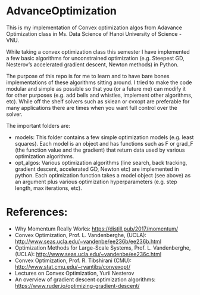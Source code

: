 # AdvanceOptimization
This is my implementation of Convex optimization algos from Adavance Optimization class in Ms. Data Science of Hanoi University of Science - VNU.

While taking a convex optimization class this semester I have implemented a few basic algorithms for unconstrained optimization (e.g. Steepest GD,  Nesterov’s accelerated gradient descent, Newton methods) in Python.

The purpose of this repo is for me to learn and to have bare bones implementations of these algorithms sitting around. I tried to make the code modular and simple as possible so that you (or a future me) can modify it for other purposes (e.g. add bells and whistles, implement other algorithms, etc). While off the shelf solvers such as sklean or cvxopt are preferable for many applications there are times when you want full control over the solver.

The important folders are:
- models: This folder contains a few simple optimization models (e.g. least squares). Each model is an object and has functions such as F or grad_F (the function value and the gradient) that return data used by various optimization algorithms.
-  opt_algos: Various optimization algorithms (line search, back tracking, gradient descent, accelerated GD, Newton etc) are implemented in python. Each optimization function takes a model object (see above) as an argument plus various optimization hyperparameters (e.g. step length, max iterations, etc).

# References:
- Why Momentum Really Works: https://distill.pub/2017/momentum/
- Convex Optimization, Prof. L. Vandenberghe, (UCLA): http://www.seas.ucla.edu/~vandenbe/ee236b/ee236b.html
- Optimization Methods for Large-Scale Systems, Prof. L. Vandenberghe, (UCLA): http://www.seas.ucla.edu/~vandenbe/ee236c.html
- Convex Optimization, Prof. R. Tibshirani (CMU): http://www.stat.cmu.edu/~ryantibs/convexopt/
- Lectures on Convex Optimization, Yurii Nesterov
- An overview of gradient descent optimization algorithms: https://www.ruder.io/optimizing-gradient-descent/

